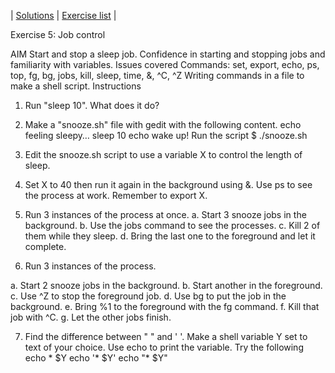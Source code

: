 | [Solutions](shell_exercise5_job_control_sol.md) | [Exercise list](shell_exercise_index.md) |

Exercise 5: Job control

AIM
Start and stop a sleep job. Confidence in starting and stopping jobs and familiarity with variables.
Issues covered
Commands: set, export, echo, ps, top, fg, bg, jobs, kill, sleep, time, &, ^C, ^Z
Writing commands in a file to make a shell script.
Instructions
1. Run "sleep 10". What does it do?
2. Make a "snooze.sh" file with gedit with the following content.
echo feeling sleepy…
sleep 10
echo wake up!
Run the script 
$ ./snooze.sh
3. Edit the snooze.sh script to use a variable X to control the length of sleep.
4. Set X to 40 then run it again in the background using &. Use ps to see the process at work. Remember to export X.
5. Run 3 instances of the process at once. 
a.	Start 3 snooze jobs in the background.
b.	Use the jobs command to see the processes. 
c.	Kill 2 of them while they sleep. 
d.	Bring the last one to the foreground and let it complete.

6. Run 3 instances of the process.

a.	Start 2 snooze jobs in the background.
b.	Start another in the foreground.
c.	Use ^Z to stop the foreground job. 
d.	Use bg to put the job in the background.
e.	Bring %1 to the foreground with the fg command.
f.	Kill that job with ^C.
g.	Let the other jobs finish. 



7. Find the difference between " " and ' '. Make a shell variable Y set to text of your choice. Use echo to print the variable. Try the following
echo * $Y
echo '* $Y' 
echo "* $Y"

